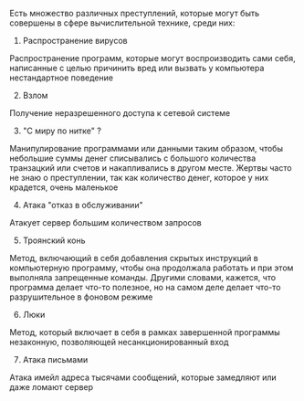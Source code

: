 Есть множество различных преступлений, которые могут быть совершены в сфере вычислительной 
технике, среди них:

1. Распространение вирусов

Распространение программ, которые могут воспроизводить сами себя, написанные с целью причинить вред 
или вызвать у компьютера нестандартное поведение 

2. Взлом

Получение неразрешенного доступа к сетевой системе

3. "С миру по нитке" ?


Манипулирование программами или данными таким образом, чтобы небольшие суммы денег
списывались с большого количества транзацкий или счетов и накапливались в другом месте. Жертвы часто не знаю о преступлении, так как количество денег,
которое у них крадется, очень маленькое

4. Атака "отказ в обслуживании" 

Атакует сервер большим количеством запросов 


5. Троянский конь

Метод, включающий в себя добавления скрытых инструкций в компьютерную программу, чтобы
она продолжала работать и при этом выполняла запрещенные команды. Другими словами, кажется,
что программа делает что-то полезное, но на самом деле делает что-то разрушительное в 
фоновом режиме

6. Люки

Метод, который включает в себя в рамках завершенной программы незаконную, позволяющей несанкционированный вход

7. Атака письмами

Атака имейл адреса тысячами сообщений, которые замедляют или даже ломают сервер

